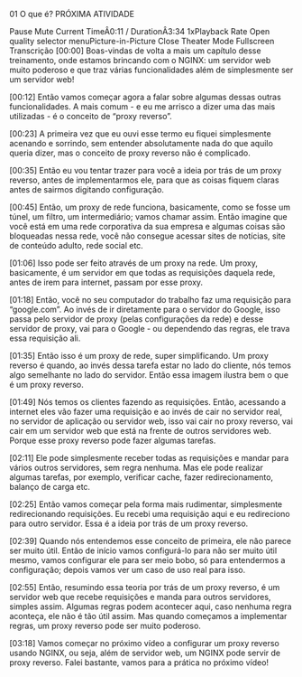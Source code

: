 01
O que é?
PRÓXIMA ATIVIDADE

Pause
Mute
Current TimeÂ0:11
/
DurationÂ3:34
1xPlayback Rate
Open quality selector menuPicture-in-Picture
Close Theater Mode
Fullscreen
Transcrição
[00:00] Boas-vindas de volta a mais um capítulo desse treinamento, onde estamos brincando com o NGINX: um servidor web muito poderoso e que traz várias funcionalidades além de simplesmente ser um servidor web!

[00:12] Então vamos começar agora a falar sobre algumas dessas outras funcionalidades. A mais comum - e eu me arrisco a dizer uma das mais utilizadas - é o conceito de “proxy reverso”.

[00:23] A primeira vez que eu ouvi esse termo eu fiquei simplesmente acenando e sorrindo, sem entender absolutamente nada do que aquilo queria dizer, mas o conceito de proxy reverso não é complicado.

[00:35] Então eu vou tentar trazer para você a ideia por trás de um proxy reverso, antes de implementarmos ele, para que as coisas fiquem claras antes de sairmos digitando configuração.

[00:45] Então, um proxy de rede funciona, basicamente, como se fosse um túnel, um filtro, um intermediário; vamos chamar assim. Então imagine que você está em uma rede corporativa da sua empresa e algumas coisas são bloqueadas nessa rede, você não consegue acessar sites de notícias, site de conteúdo adulto, rede social etc.

[01:06] Isso pode ser feito através de um proxy na rede. Um proxy, basicamente, é um servidor em que todas as requisições daquela rede, antes de irem para internet, passam por esse proxy.

[01:18] Então, você no seu computador do trabalho faz uma requisição para “google.com”. Ao invés de ir diretamente para o servidor do Google, isso passa pelo servidor de proxy (pelas configurações da rede) e desse servidor de proxy, vai para o Google - ou dependendo das regras, ele trava essa requisição ali.

[01:35] Então isso é um proxy de rede, super simplificando. Um proxy reverso é quando, ao invés dessa tarefa estar no lado do cliente, nós temos algo semelhante no lado do servidor. Então essa imagem ilustra bem o que é um proxy reverso.

[01:49] Nós temos os clientes fazendo as requisições. Então, acessando a internet eles vão fazer uma requisição e ao invés de cair no servidor real, no servidor de aplicação ou servidor web, isso vai cair no proxy reverso, vai cair em um servidor web que está na frente de outros servidores web. Porque esse proxy reverso pode fazer algumas tarefas.

[02:11] Ele pode simplesmente receber todas as requisições e mandar para vários outros servidores, sem regra nenhuma. Mas ele pode realizar algumas tarefas, por exemplo, verificar cache, fazer redirecionamento, balanço de carga etc.

[02:25] Então vamos começar pela forma mais rudimentar, simplesmente redirecionando requisições. Eu recebi uma requisição aqui e eu redireciono para outro servidor. Essa é a ideia por trás de um proxy reverso.

[02:39] Quando nós entendemos esse conceito de primeira, ele não parece ser muito útil. Então de início vamos configurá-lo para não ser muito útil mesmo, vamos configurar ele para ser meio bobo, só para entendermos a configuração; depois vamos ver um caso de uso real para isso.

[02:55] Então, resumindo essa teoria por trás de um proxy reverso, é um servidor web que recebe requisições e manda para outros servidores, simples assim. Algumas regras podem acontecer aqui, caso nenhuma regra aconteça, ele não é tão útil assim. Mas quando começamos a implementar regras, um proxy reverso pode ser muito poderoso.

[03:18] Vamos começar no próximo vídeo a configurar um proxy reverso usando NGINX, ou seja, além de servidor web, um NGINX pode servir de proxy reverso. Falei bastante, vamos para a prática no próximo vídeo!